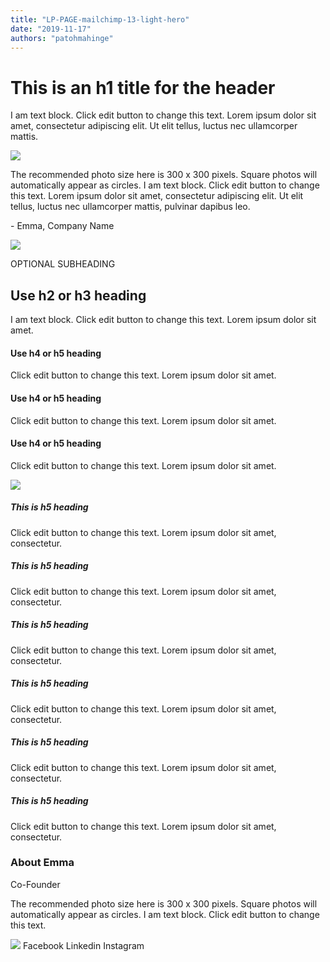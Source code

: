 ```yaml
---
title: "LP-PAGE-mailchimp-13-light-hero"
date: "2019-11-17"
authors: "patohmahinge"
---
```


# This is an h1 title for the header

I am text block. Click edit button to change this text. Lorem ipsum dolor sit amet, consectetur adipiscing elit. Ut elit tellus, luctus nec ullamcorper mattis.

![](images/placeholder-500x600.jpg)

The recommended photo size here is 300 x 300 pixels. Square photos will automatically appear as circles. I am text block. Click edit button to change this text. Lorem ipsum dolor sit amet, consectetur adipiscing elit. Ut elit tellus, luctus nec ullamcorper mattis, pulvinar dapibus leo.

\- Emma, Company Name

![](images/placeholder-300x300.jpg)

OPTIONAL SUBHEADING

## Use h2 or h3 heading

I am text block. Click edit button to change this text. Lorem ipsum dolor sit amet.

#### Use h4 or h5 heading

Click edit button to change this text. Lorem ipsum dolor sit amet.

#### Use h4 or h5 heading

Click edit button to change this text. Lorem ipsum dolor sit amet.

#### Use h4 or h5 heading

Click edit button to change this text. Lorem ipsum dolor sit amet.

![](images/placeholder-500x600.jpg)

##### This is h5 heading

Click edit button to change this text. Lorem ipsum dolor sit amet, consectetur.

##### This is h5 heading

Click edit button to change this text. Lorem ipsum dolor sit amet, consectetur.

##### This is h5 heading

Click edit button to change this text. Lorem ipsum dolor sit amet, consectetur.

##### This is h5 heading

Click edit button to change this text. Lorem ipsum dolor sit amet, consectetur.

##### This is h5 heading

Click edit button to change this text. Lorem ipsum dolor sit amet, consectetur.

##### This is h5 heading

Click edit button to change this text. Lorem ipsum dolor sit amet, consectetur.

### About Emma

Co-Founder

The recommended photo size here is 300 x 300 pixels. Square photos will automatically appear as circles. I am text block. Click edit button to change this text.

![](images/placeholder-300x300.jpg) Facebook Linkedin Instagram
